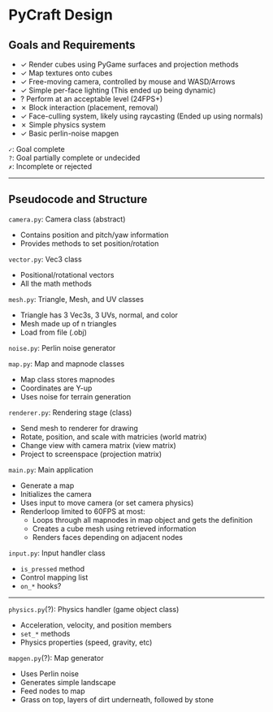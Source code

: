 # PyCraft Design

## Goals and Requirements
* ✓ Render cubes using PyGame surfaces and projection methods
* ✓ Map textures onto cubes
* ✓ Free-moving camera, controlled by mouse and WASD/Arrows
* ✓ Simple per-face lighting (This ended up being dynamic)
* ? Perform at an acceptable level (24FPS+)
* ✗ Block interaction (placement, removal)
* ✓ Face-culling system, likely using raycasting (Ended up using normals)
* ✗ Simple physics system
* ✓ Basic perlin-noise mapgen

`✓`: Goal complete  
`?`: Goal partially complete or undecided  
`✗`: Incomplete or rejected  

---

## Pseudocode and Structure
`camera.py`: Camera class (abstract)
* Contains position and pitch/yaw information
* Provides methods to set position/rotation

`vector.py`: Vec3 class
* Positional/rotational vectors
* All the math methods

`mesh.py`: Triangle, Mesh, and UV classes
* Triangle has 3 Vec3s, 3 UVs, normal, and color
* Mesh made up of n triangles
* Load from file (.obj)

`noise.py`: Perlin noise generator

`map.py`: Map and mapnode classes
* Map class stores mapnodes
* Coordinates are Y-up
* Uses noise for terrain generation

`renderer.py`: Rendering stage (class)
* Send mesh to renderer for drawing
* Rotate, position, and scale with matricies (world matrix)
* Change view with camera matrix (view matrix)
* Project to screenspace (projection matrix)

`main.py`: Main application
* Generate a map
* Initializes the camera
* Uses input to move camera (or set camera physics)
* Renderloop limited to 60FPS at most:
  * Loops through all mapnodes in map object and gets the definition
  * Creates a cube mesh using retrieved information
  * Renders faces depending on adjacent nodes

`input.py`: Input handler class
* `is_pressed` method
* Control mapping list
* `on_*` hooks?

---

`physics.py`(?): Physics handler (game object class)
* Acceleration, velocity, and position members
* `set_*` methods
* Physics properties (speed, gravity, etc)

`mapgen.py`(?): Map generator
* Uses Perlin noise
* Generates simple landscape
* Feed nodes to map
* Grass on top, layers of dirt underneath, followed by stone
